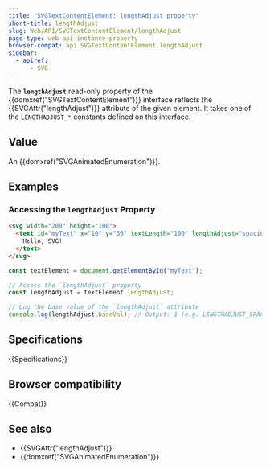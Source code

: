 ```yaml
---
title: "SVGTextContentElement: lengthAdjust property"
short-title: lengthAdjust
slug: Web/API/SVGTextContentElement/lengthAdjust
page-type: web-api-instance-property
browser-compat: api.SVGTextContentElement.lengthAdjust
sidebar:
  - apiref:
      - SVG
---
```


The **`lengthAdjust`** read-only property of the {{domxref("SVGTextContentElement")}} interface reflects the {{SVGAttr("lengthAdjust")}} attribute of the given element. It takes one of the `LENGTHADJUST_*` constants defined on this interface.

## Value

An {{domxref("SVGAnimatedEnumeration")}}.

## Examples

### Accessing the `lengthAdjust` Property

```html
<svg width="200" height="100">
  <text id="myText" x="10" y="50" textLength="100" lengthAdjust="spacing">
    Hello, SVG!
  </text>
</svg>
```

```js
const textElement = document.getElementById("myText");

// Access the `lengthAdjust` property
const lengthAdjust = textElement.lengthAdjust;

// Log the base value of the `lengthAdjust` attribute
console.log(lengthAdjust.baseVal); // Output: 1 (e.g. LENGTHADJUST_SPACING)
```

## Specifications

{{Specifications}}

## Browser compatibility

{{Compat}}

## See also

- {{SVGAttr("lengthAdjust")}}
- {{domxref("SVGAnimatedEnumeration")}}
